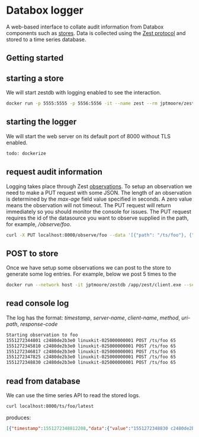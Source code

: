 # Databox logger

A web-based interface to collate audit information from Databox components such as [stores](https://github.com/me-box/zestdb). Data is collected using the [Zest protocol](https://arxiv.org/abs/1902.07009) and stored to a time series database.

## Getting started

## starting a store

We will start zestdb with logging enabled to see the interaction.

```bash
docker run -p 5555:5555 -p 5556:5556 -it --name zest --rm jptmoore/zestdb /app/zest/server.exe --secret-key-file example-server-key --enable-logging
```

## starting the logger

We will start the web server on its default port of 8000 without TLS enabled.

```bash
todo: dockerize
```

## request audit information

Logging takes place through Zest [observations](https://github.com/me-box/zestdb/tree/master/docs#observation). To setup an observation we need to make a PUT request with some JSON. The length of an observation is determined by the *max-age* field value specified in seconds. A zero value means the observation will not timeout. The PUT request will return immediately so you should monitor the console for issues. The PUT request requires the id of the datasource you want to observe supplied in the path, for example, */observe/foo*.

```bash
curl -X PUT localhost:8000/observe/foo --data '[{"path": "/ts/foo"}, {"key": "vl6wu0A@XP?}Or/&BR#LSxn>A+}L)p44/W[wXL3<"}, {"main_endpoint": "tcp://127.0.0.1:5555"}, {"router_endpoint": "tcp://127.0.0.1:5556"}, {"max_age": 60}, {"token": ""}]'
```

## POST to store

Once we have setup some observations we can post to the store to generate some log entries. For example, below we post 5 times to the 

```bash
docker run --network host -it jptmoore/zestdb /app/zest/client.exe --server-key 'vl6wu0A@XP?}Or/&BR#LSxn>A+}L)p44/W[wXL3<' --path '/ts/foo' --mode post --payload '{"value": 42}' --loop 5
```

## read console log

The log has the format: *timestamp*, *server-name*, *client-name*, *method*, *uri-path*, *response-code*

```bash
Starting observation to foo
1551272344801 c2480de2b3e0 linuxkit-025000000001 POST /ts/foo 65
1551272345810 c2480de2b3e0 linuxkit-025000000001 POST /ts/foo 65
1551272346817 c2480de2b3e0 linuxkit-025000000001 POST /ts/foo 65
1551272347825 c2480de2b3e0 linuxkit-025000000001 POST /ts/foo 65
1551272348830 c2480de2b3e0 linuxkit-025000000001 POST /ts/foo 65
```

## read from database

We can use the time series API to read the stored logs.

```bash
curl localhost:8000/ts/foo/latest
```

produces:

```json
[{"timestamp":1551272348812208,"data":{"value":"1551272348830 c2480de2b3e0 linuxkit-025000000001 POST /ts/foo 65"}}]
```






